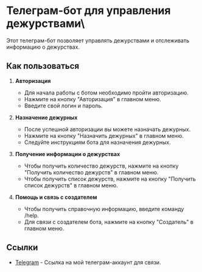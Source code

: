 # Телеграм-бот для управления дежурствами\
Этот телеграм-бот позволяет управлять дежурствами и отслеживать информацию о дежурствах.

## Как пользоваться

1. **Авторизация**

    - Для начала работы с ботом необходимо пройти авторизацию.
    - Нажмите на кнопку "Авторизация" в главном меню.
    - Введите свой логин и пароль.

2. **Назначение дежурных**

    - После успешной авторизации вы можете назначать дежурных.
    - Нажмите на кнопку "Назначить дежурных" в главном меню.
    - Следуйте инструкциям бота для назначения дежурных.

3. **Получение информации о дежурствах**

    - Чтобы получить количество дежурств, нажмите на кнопку "Получить количество дежурств" в главном меню.
    - Чтобы получить список дежурств, нажмите на кнопку "Получить список дежурств" в главном меню.

4. **Помощь и связь с создателем**

    - Чтобы получить справочную информацию, введите команду /help.
    - Для связи с создателем бота, нажмите на кнопку "Создатель" в главном меню.

## Ссылки

- [Telegram](https://t.me/PolinaScrbbs) - Ссылка на мой телеграм-аккаунт для связи.
